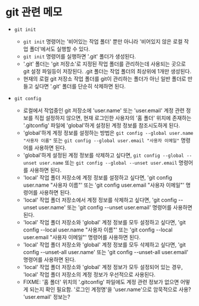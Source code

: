 # git 관련 메모

* `git init`
  * `git init` 명령어는 '비어있는 작업 폴더' 뿐만 아니라 '비어있지 않은 로컬 작업 폴더'에서도 실행할 수 있다.
  * `git init` 명령어를 실행하면 '.git' 폴더가 생성된다.
  * '.git' 폴더는 'git 저장소'로 지정된 작업 폴더를 관리하는데 사용되는 곳으로 git 설정 파일등이 저장된다. .git 폴더는 작업 폴더의 최상위에 1개만 생성된다.
  * 현재의 로컬 git 저장소 작업 폴더를 git이 관리하는 폴더가 아닌 일반 폴더로 만들고 싶다면 '.git' 폴더를 단순히 삭제하면 된다.

* `git config`
  * 로컬에서 작업중인 git 저장소에 'user.name' 또는 'user.email' 계정 관련 정보를 직접 설정하지 않으면, 현재 로그인한 사용자의 '홈 폴더' 위치에 존재하는 '.gitconfig' 파일에 'global'하게 설정된 계정 정보를 참조시도하게 된다.
  * 'global'하게 계정 정보를 설정하는 방법은 `git config --global user.name "사용자 이름"` 또는 `git config --global user.email "사용자 이메일"` 명령어를 사용하면 된다.
  * 'global'하게 설정된 계정 정보를 삭제하고 싶다면, `git config --global --unset user.name` 또는 `git config --global --unset user.email` 명령어를 사용하면 된다.
  * 'local' 작업 폴더 저장소에 계정 정보를 설정하고 싶다면, 'git config user.name "사용자 이름"' 또는 'git config user.email "사용자 이메일"' 명령어를 사용하면 된다.
  * 'local' 작업 폴더 저장소에서 계정 정보를 삭제하고 싶다면, 'git config --unset user.name' 또는 'git config --unset user.email' 명령어를 사용하면 된다.
  * 'local' 작업 폴더 저장소와 'global' 계정 정보를 모두 설정하고 싶다면, 'git config --local user.name "사용자 이름"' 또는 'git config --local user.email "사용자 이메일"' 명령어를 사용하면 된다.
  * 'local' 작업 폴더 저장소와 'global' 계정 정보를 모두 삭제하고 싶다면, 'git config --unset-all user.name' 또는 'git config --unset-all user.email' 명령어를 사용하면 된다.
  * 'local' 작업 폴더 저장소와 'global' 계정 정보가 모두 설정되어 있는 경우, 'local' 작업 폴더 저장소의 계정 정보가 우선적으로 사용된다.
  * FIXME: '홈 폴더' 위치의 '.gitconfig' 파일에도 계정 관련 정보가 없으면 어떻게 되는지 확인 필요함. '로그인 계정명'을 'user.name'으로 암묵적으로 사용? 'user.email' 정보는?
